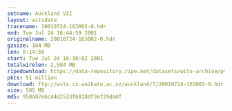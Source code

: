 ```yaml
---
setname: Auckland VII
layout: witsdata
tracename: 20010724-163002-0.hdr
end: Tue Jul 24 16:44:59 2001
originalname: 20010724-163002-0.hdr
gzsize: 164 MB
len: 0:14:58
start: Tue Jul 24 16:30:02 2001
totalwirelen: 2,584 MB
ripedownload: https://data-repository.ripe.net/datasets/wits-archive/pma/long/auck/7//20010724-163002-0.hdr.gz
pkts: 51 million
download: ftp://wits.cs.waikato.ac.nz/auckland/7/20010724-163002-0.hdr.gz
size: 585 MB
md5: 950a87ebc44d2533fb018df3ef29dadf
---
```

